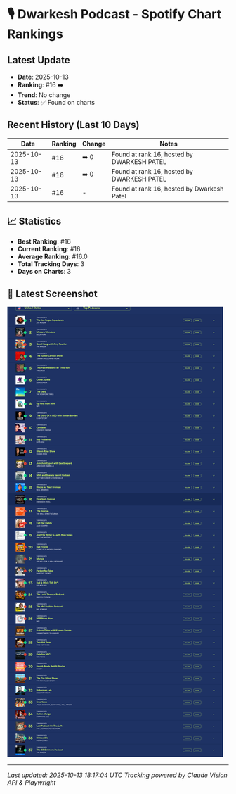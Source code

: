 # 🎙️ Dwarkesh Podcast - Spotify Chart Rankings

## Latest Update
- **Date**: 2025-10-13
- **Ranking**: #16 ➡️
- **Trend**: No change
- **Status**: ✅ Found on charts

## Recent History (Last 10 Days)

| Date | Ranking | Change | Notes |
|------|---------|--------|-------|
| 2025-10-13 | #16 | ➡️ 0 | Found at rank 16, hosted by DWARKESH PATEL |
| 2025-10-13 | #16 | ➡️ 0 | Found at rank 16, hosted by DWARKESH PATEL |
| 2025-10-13 | #16 | - | Found at rank 16, hosted by Dwarkesh Patel |

## 📈 Statistics
- **Best Ranking**: #16
- **Current Ranking**: #16
- **Average Ranking**: #16.0
- **Total Tracking Days**: 3
- **Days on Charts**: 3

## 📸 Latest Screenshot
![Latest Chart](screenshots/chart_20251013_181654.png)

---
*Last updated: 2025-10-13 18:17:04 UTC*
*Tracking powered by Claude Vision API & Playwright*

